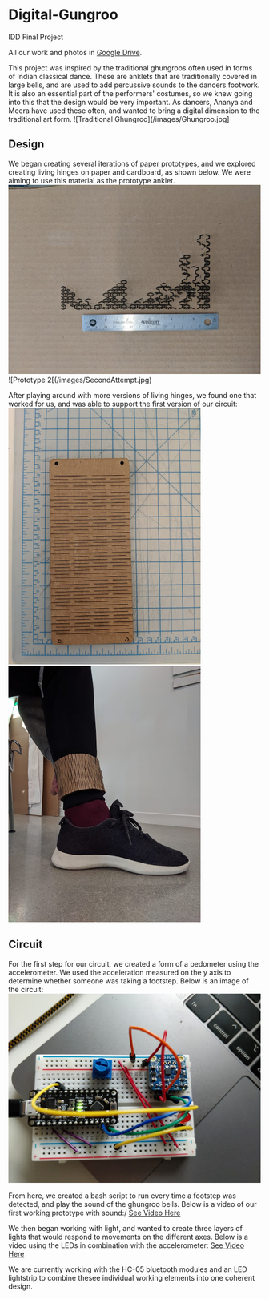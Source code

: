 # Digital-Gungroo
IDD Final Project

All our work and photos in [Google Drive](https://drive.google.com/drive/folders/1AlLCML_3bFY2mgS-XThAkAVHnjg3Gx6r?usp=sharing).

This project was inspired by the traditional ghungroos often used in forms of Indian classical dance. These are anklets that are traditionally covered in large bells, and are used to add percussive sounds to the dancers footwork. It is also an essential part of the performers' costumes, so we knew going into this that the design would be very important. As dancers, Ananya and Meera have used these often, and wanted to bring a digital dimension to the traditional art form. 
![Traditional Ghungroo](/images/Ghungroo.jpg]

## Design
We began creating several iterations of paper prototypes, and we explored creating living hinges on paper and cardboard, as shown below. We were aiming to use this material as the prototype anklet. 
![Prototype 1](/images/FirstAttempt.jpg)
![Prototype 2[(/images/SecondAttempt.jpg)

After playing around with more versions of living hinges, we found one that worked for us, and was able to support the first version of our circuit:
![Prototype 3](/images/ThirdAttempt_1.jpg)
![Prototype 3 Worn](/images/ThirdAttempt_2.jpg)

## Circuit
For the first step for our circuit, we created a form of a pedometer using the accelerometer. We used the acceleration measured on the y axis to determine whether someone was taking a footstep. Below is an image of the circuit:
![First Circuit](/images/AccelerometerCircuit.jpg)

From here, we created a bash script to run every time a footstep was detected, and play the sound of the ghungroo bells. Below is a video of our first working prototype with sound:/
[See Video Here](https://drive.google.com/open?id=1kgregFIQAMCG6QkecJbtPY6cUl8rYSMW)

We then began working with light, and wanted to create three layers of lights that would respond to movements on the different axes. Below is a video using the LEDs in combination with the accelerometer:
[See Video Here](https://drive.google.com/file/d/1_J5kBKLptu_eg036MyOKKOaFNdn7jq2I/view?usp=sharing)

We are currently working with the HC-05 bluetooth modules and an LED lightstrip to combine thesee individual working elements into one coherent design. 
